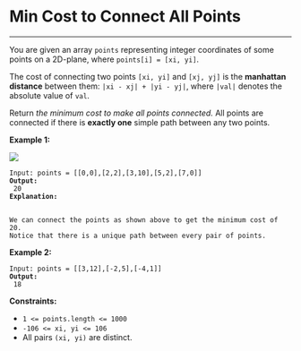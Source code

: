 # Min Cost to Connect All Points

***

You are given an array `points` representing integer coordinates of some points on a 2D-plane, where `points[i] = [xi, yi]`.

The cost of connecting two points `[xi, yi]` and `[xj, yj]` is the **manhattan distance** between them: `|xi - xj| + |yi - yj|`, where `|val|` denotes the absolute value of `val`.

Return _the minimum cost to make all points connected._ All points are connected if there is **exactly one** simple path between any two points.

&#x20;

**Example 1:**

![](https://assets.leetcode.com/uploads/2020/08/26/d.png)

<pre><code>Input: points = [[0,0],[2,2],[3,10],[5,2],[7,0]]
<strong>Output:
</strong> 20
<strong>Explanation:
</strong> 

We can connect the points as shown above to get the minimum cost of 20.
Notice that there is a unique path between every pair of points.</code></pre>

**Example 2:**

<pre><code>Input: points = [[3,12],[-2,5],[-4,1]]
<strong>Output:
</strong> 18</code></pre>

&#x20;

**Constraints:**

* `1 <= points.length <= 1000`
* `-106 <= xi, yi <= 106`
* All pairs `(xi, yi)` are distinct.
